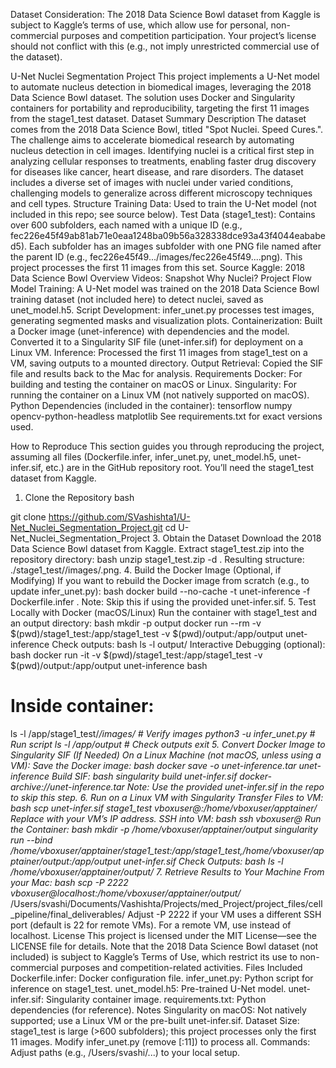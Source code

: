 
Dataset Consideration: The 2018 Data Science Bowl dataset from Kaggle is subject to Kaggle’s terms of use, which allow use for personal, non-commercial purposes and competition participation. Your project’s license should not conflict with this (e.g., not imply unrestricted commercial use of the dataset).

U-Net Nuclei Segmentation Project
This project implements a U-Net model to automate nucleus detection in biomedical images, leveraging the 2018 Data Science Bowl dataset. The solution uses Docker and Singularity containers for portability and reproducibility, targeting the first 11 images from the stage1_test dataset.
Dataset Summary
Description
The dataset comes from the 2018 Data Science Bowl, titled "Spot Nuclei. Speed Cures.". The challenge aims to accelerate biomedical research by automating nucleus detection in cell images. Identifying nuclei is a critical first step in analyzing cellular responses to treatments, enabling faster drug discovery for diseases like cancer, heart disease, and rare disorders. The dataset includes a diverse set of images with nuclei under varied conditions, challenging models to generalize across different microscopy techniques and cell types.
Structure
Training Data: Used to train the U-Net model (not included in this repo; see source below).
Test Data (stage1_test):
Contains over 600 subfolders, each named with a unique ID (e.g., fec226e45f49ab81ab71e0eaa1248ba09b56a328338dce93a43f4044eababed5).
Each subfolder has an images subfolder with one PNG file named after the parent ID (e.g., fec226e45f49.../images/fec226e45f49....png).
This project processes the first 11 images from this set.
Source
Kaggle: 2018 Data Science Bowl
Overview Videos:
Snapshot
Why Nuclei?
Project Flow
Model Training: A U-Net model was trained on the 2018 Data Science Bowl training dataset (not included here) to detect nuclei, saved as unet_model.h5.
Script Development: infer_unet.py processes test images, generating segmented masks and visualization plots.
Containerization:
Built a Docker image (unet-inference) with dependencies and the model.
Converted it to a Singularity SIF file (unet-infer.sif) for deployment on a Linux VM.
Inference: Processed the first 11 images from stage1_test on a VM, saving outputs to a mounted directory.
Output Retrieval: Copied the SIF file and results back to the Mac for analysis.
Requirements
Docker: For building and testing the container on macOS or Linux.
Singularity: For running the container on a Linux VM (not natively supported on macOS).
Python Dependencies (included in the container):
tensorflow
numpy
opencv-python-headless
matplotlib
See requirements.txt for exact versions used.

How to Reproduce
This section guides you through reproducing the project, assuming all files (Dockerfile.infer, infer_unet.py, unet_model.h5, unet-infer.sif, etc.) are in the GitHub repository root. You’ll need the stage1_test dataset from Kaggle.
1. Clone the Repository
bash

git clone https://github.com/SVashishta1/U-Net_Nuclei_Segmentation_Project.git
cd U-Net_Nuclei_Segmentation_Project
3. Obtain the Dataset
Download the 2018 Data Science Bowl dataset from Kaggle.
Extract stage1_test.zip into the repository directory:
bash
unzip stage1_test.zip -d .
Resulting structure: ./stage1_test/<id>/images/<id>.png.
4. Build the Docker Image (Optional, if Modifying)
If you want to rebuild the Docker image from scratch (e.g., to update infer_unet.py):
bash
docker build --no-cache -t unet-inference -f Dockerfile.infer .
Note: Skip this if using the provided unet-infer.sif.
5. Test Locally with Docker (macOS/Linux)
Run the container with stage1_test and an output directory:
bash
mkdir -p output
docker run --rm -v $(pwd)/stage1_test:/app/stage1_test -v $(pwd)/output:/app/output unet-inference
Check outputs:
bash
ls -l output/
Interactive Debugging (optional):
bash
docker run -it -v $(pwd)/stage1_test:/app/stage1_test -v $(pwd)/output:/app/output unet-inference bash
# Inside container:
ls -l /app/stage1_test/*/images/  # Verify images
python3 -u infer_unet.py          # Run script
ls -l /app/output                 # Check outputs
exit
5. Convert Docker Image to Singularity SIF (If Needed)
On a Linux Machine (not macOS, unless using a VM):
Save the Docker image:
bash
docker save -o unet-inference.tar unet-inference
Build SIF:
bash
singularity build unet-infer.sif docker-archive://unet-inference.tar
Note: Use the provided unet-infer.sif in the repo to skip this step.
6. Run on a Linux VM with Singularity
Transfer Files to VM:
bash
scp unet-infer.sif stage1_test vboxuser@<vm-ip>:/home/vboxuser/apptainer/
Replace <vm-ip> with your VM’s IP address.
SSH into VM:
bash
ssh vboxuser@<vm-ip>
Run the Container:
bash
mkdir -p /home/vboxuser/apptainer/output
singularity run --bind /home/vboxuser/apptainer/stage1_test:/app/stage1_test,/home/vboxuser/apptainer/output:/app/output unet-infer.sif
Check Outputs:
bash
ls -l /home/vboxuser/apptainer/output/
7. Retrieve Results to Your Machine
From your Mac:
bash
scp -P 2222 vboxuser@localhost:/home/vboxuser/apptainer/output/* /Users/svashi/Documents/Vashishta/Projects/med_Project/project_files/cell_pipeline/final_deliverables/
Adjust -P 2222 if your VM uses a different SSH port (default is 22 for remote VMs).
For a remote VM, use <vm-ip> instead of localhost.
License
This project is licensed under the MIT License—see the LICENSE file for details. Note that the 2018 Data Science Bowl dataset (not included) is subject to Kaggle’s Terms of Use, which restrict its use to non-commercial purposes and competition-related activities.
Files Included
Dockerfile.infer: Docker configuration file.
infer_unet.py: Python script for inference on stage1_test.
unet_model.h5: Pre-trained U-Net model.
unet-infer.sif: Singularity container image.
requirements.txt: Python dependencies (for reference).
Notes
Singularity on macOS: Not natively supported; use a Linux VM or the pre-built unet-infer.sif.
Dataset Size: stage1_test is large (>600 subfolders); this project processes only the first 11 images. Modify infer_unet.py (remove [:11]) to process all.
Commands: Adjust paths (e.g., /Users/svashi/...) to your local setup.


